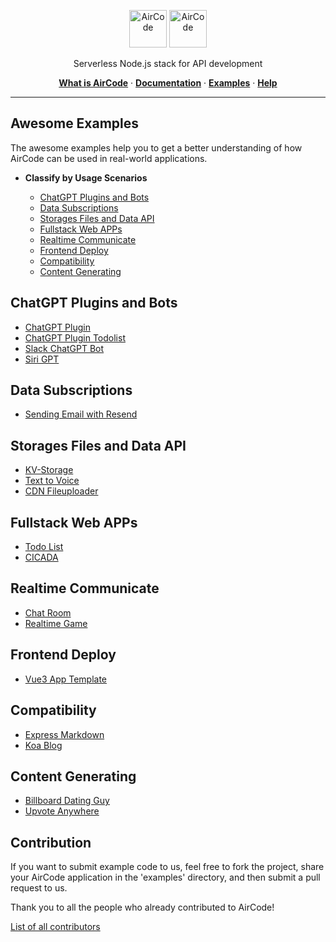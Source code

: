 <p align="center">
  <img src="https://user-images.githubusercontent.com/1651946/226529633-6a40a134-c783-42d0-8626-ba8a6e51f96e.png#gh-light-mode-only" height="60" style="max-width: 100%" alt="AirCode" />
  <img src="https://user-images.githubusercontent.com/1651946/226529630-9c331df6-b8c2-4429-be02-2a198bfe5ed3.png#gh-dark-mode-only" height="60" style="max-width: 100%" alt="AirCode" />
</p>

<p align="center">Serverless Node.js stack for API development</p>

<p align="center">
  <a href="https://aircode.io"><strong>What is AirCode</strong></a> ·
  <a href="https://docs.aircode.io"><strong>Documentation</strong></a> ·
  <a href="./examples/"><strong>Examples</strong></a> ·
  <a href="https://docs.aircode.io/help"><strong>Help</strong></a>
</p>

---

## Awesome Examples

The awesome examples help you to get a better understanding of how AirCode can be used in real-world applications.

- **Classify by Usage Scenarios**
  
  - [ChatGPT Plugins and Bots](#chatgpt-plugins-and-bots)
  - [Data Subscriptions](#data-subscriptions)
  - [Storages Files and Data API](#storages-files-and-data-api)
  - [Fullstack Web APPs](#fullstack-web-apps)
  - [Realtime Communicate](#realtime-communicate)
  - [Frontend Deploy](#frontend-deploy)
  - [Compatibility](#compatibility)
  - [Content Generating](#content-generating)

## ChatGPT Plugins and Bots

- [ChatGPT Plugin](https://github.com/AirCodeLabs/aircode/tree/main/examples/chatgpt-plugin)
- [ChatGPT Plugin Todolist](https://github.com/AirCodeLabs/aircode/tree/main/examples/chatgpt-plugin-todolist)
- [Slack ChatGPT Bot](https://github.com/AirCodeLabs/aircode/tree/main/examples/slack-chatgpt-bot/)
- [Siri GPT](https://github.com/AirCodeLabs/aircode/tree/main/examples/siri-gpt/)

## Data Subscriptions

- [Sending Email with Resend](https://github.com/AirCodeLabs/aircode/tree/main/examples/resend)

## Storages Files and Data API

- [KV-Storage](https://github.com/AirCodeLabs/aircode/tree/main/examples/modular-kv-demo/)
- [Text to Voice](https://github.com/AirCodeLabs/aircode/tree/main/examples/text-to-voice/)
- [CDN Fileuploader](https://github.com/AirCodeLabs/aircode/tree/main/examples/cdn-fileuploader-with-bunny/)

## Fullstack Web APPs

- [Todo List](https://github.com/AirCodeLabs/aircode/tree/main/examples/web-app-todolist/)
- [CICADA](https://github.com/AirCodeLabs/aircode/tree/main/examples/cicada/)


## Realtime Communicate

- [Chat Room](https://github.com/AirCodeLabs/aircode/tree/main/examples/chat-room/)
- [Realtime Game](https://github.com/AirCodeLabs/aircode/tree/main/examples/realtime-game/)

## Frontend Deploy

- [Vue3 App Template](https://github.com/AirCodeLabs/aircode/tree/main/examples/vue-template/)

## Compatibility

- [Express Markdown](https://github.com/AirCodeLabs/aircode/tree/main/examples/express-markdown/)
- [Koa Blog](https://github.com/AirCodeLabs/aircode/tree/main/examples/koa-blog/)

## Content Generating

- [Billboard Dating Guy](https://github.com/AirCodeLabs/aircode/tree/main/examples/billboard-dating-guy/)
- [Upvote Anywhere](https://github.com/AirCodeLabs/aircode/tree/main/examples/upvote-anywhere)

## Contribution

If you want to submit example code to us, feel free to fork the project, share your AirCode application in the 'examples' directory, and then submit a pull request to us.

Thank you to all the people who already contributed to AirCode!

[List of all contributors](https://github.com/AirCodeLabs/aircode/graphs/contributors)
